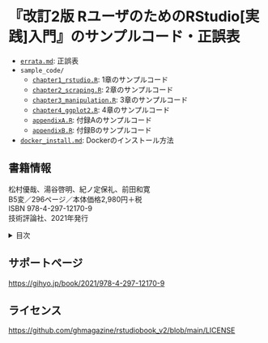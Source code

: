 # 『改訂2版 RユーザのためのRStudio[実践]入門』のサンプルコード・正誤表

- [`errata.md`](./errata.md): 正誤表
- `sample_code/`
    - [`chapter1_rstudio.R`](./sample_code/chapter1_rstudio.R): 1章のサンプルコード
    - [`chapter2_scraping.R`](./sample_code/chapter2_scraping.R): 2章のサンプルコード
    - [`chapter3_manipulation.R`](./sample_code/chapter3_manipulation.R): 3章のサンプルコード
    - [`chapter4_ggplot2.R`](./sample_code/chapter4_ggplot2.R): 4章のサンプルコード
    - [`appendixA.R`](./sample_code/appendixA.R): 付録Aのサンプルコード
    - [`appendixB.R`](./sample_code/appendixB.R): 付録Bのサンプルコード
- [`docker_install.md`](./docker_install.md): Dockerのインストール方法

## 書籍情報

松村優哉、湯谷啓明、紀ノ定保礼、前田和寛  
B5変／296ページ／本体価格2,980円＋税  
ISBN 978-4-297-12170-9  
技術評論社、2021年発行

<details>
<summary>目次</summary>

- 第1章 RStudioの基礎
    - 1-1 RStudioのダウンロードとインストール
    - 1-2 RStudioの基本操作
    - 1-3 RStudioを自分好みにカスタマイズ
    - 1-4 ファイルの読み込み
    - 1-5 RやRStudioで困ったときは
    - 1-6 まとめ
- 第2章 スクレイピングによるデータ収集
    - 2-1 なぜスクレイピングが必要か
    - 2-2 スクレイピングに必要なWeb知識
    - 2-3 Rによるスクレイピング入門
    - 2-4 API
    - 2-5 まとめ
- 第3章 dplyr/tidyrによるデータ前処理
    - 3-1 tidy dataとは
    - 3-2 tidyrによるtidy dataへの変形
    - 3-3 dplyrによる基本的なデータ操作
    - 3-4 dplyrによる応用的なデータ操作
    - 3-5 dplyrによる2つのデータセットの結合と絞り込み
    - 3-6 tidyrのその他の関数
    - 3-7 まとめ
- 第4章 ggplot2によるデータ可視化
    - 4-1 可視化の重要性
    - 4-2 ggplot2パッケージを用いた可視化
    - 4-3 他者と共有可能な状態に仕上げる
    - 4-4 便利なパッケージ
    - 4-5 まとめ
- 第5章 R Markdownによるレポート生成
    - 5-1 分析結果のレポーティング
    - 5-2 R Markdown入門
    - 5-3 出力形式
    - 5-4 まとめ
- 付録A stringrによる文字列データの処理
    - A-1 文字列データとstringrパッケージ
    - A-2 文字列処理の例
    - A-3 正規表現
    - A-4 まとめ
- 付録B lubridateによる日付・時刻データの処理2
    - B-1 日付・時刻のデータ型とlubridateパッケージ
    - B-2 日付・時刻への変換
    - B-3 日付・時刻データの加工
    - B-4 interval
    - B-5 日付，時刻データの計算・集計例
    - B-6 タイムゾーンの扱い
    - B-7 その他の日付・時刻データ処理に関する関数

</details>

## サポートページ

<https://gihyo.jp/book/2021/978-4-297-12170-9>

## ライセンス

<https://github.com/ghmagazine/rstudiobook_v2/blob/main/LICENSE>
